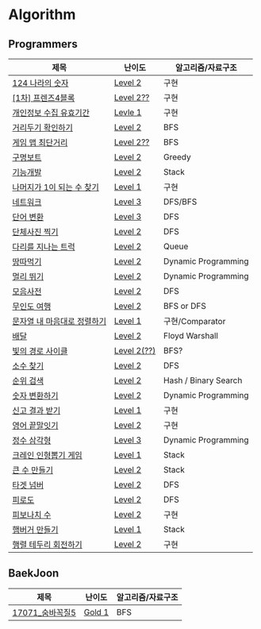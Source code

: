 # Algorithm

## Programmers
|제목|난이도|알고리즘/자료구조|
|------|---|---|
|[124 나라의 숫자](https://github.com/ToasT1ng/Algorithm/blob/main/programmers/124%20%EB%82%98%EB%9D%BC%EC%9D%98%20%EC%88%AB%EC%9E%90.java)|[Level 2](https://programmers.co.kr/learn/courses/30/lessons/12899)|구현|
|[[1차] 프렌즈4블록](https://github.com/ToasT1ng/Algorithm/blob/main/programmers/%5B1%EC%B0%A8%5D%20%ED%94%84%EB%A0%8C%EC%A6%884%EB%B8%94%EB%A1%9D.java)|[Level 2??](https://programmers.co.kr/learn/courses/30/lessons/17679)|구현|
|[개인정보 수집 유효기간](https://github.com/ToasT1ng/Algorithm/blob/main/programmers/%EA%B0%9C%EC%9D%B8%EC%A0%95%EB%B3%B4%20%EC%88%98%EC%A7%91%20%EC%9C%A0%ED%9A%A8%EA%B8%B0%EA%B0%84.java)|[Levle 1](https://school.programmers.co.kr/learn/courses/30/lessons/150370)|구현|
|[거리두기 확인하기](https://github.com/ToasT1ng/Algorithm/blob/main/programmers/%EA%B1%B0%EB%A6%AC%EB%91%90%EA%B8%B0%20%ED%99%95%EC%9D%B8%ED%95%98%EA%B8%B0(bfs).java)|[Level 2](https://programmers.co.kr/learn/courses/30/lessons/81302)|BFS|
|[게임 맵 최단거리](https://github.com/ToasT1ng/Algorithm/blob/main/programmers/%EA%B2%8C%EC%9E%84%20%EB%A7%B5%20%EC%B5%9C%EB%8B%A8%EA%B1%B0%EB%A6%AC(*).java)|[Level 2??](https://programmers.co.kr/learn/courses/30/lessons/1844)|BFS|
|[구명보트](https://github.com/ToasT1ng/Algorithm/blob/main/programmers/%EA%B5%AC%EB%AA%85%EB%B3%B4%ED%8A%B8.java)|[Level 2](https://school.programmers.co.kr/learn/courses/30/lessons/42885)|Greedy|
|[기능개발](https://github.com/ToasT1ng/Algorithm/blob/main/programmers/%EA%B8%B0%EB%8A%A5%EA%B0%9C%EB%B0%9C.java)|[Level 2](https://programmers.co.kr/learn/courses/30/lessons/42586)|Stack|
|[나머지가 1이 되는 수 찾기](https://github.com/ToasT1ng/Algorithm/blob/main/programmers/%EB%82%98%EB%A8%B8%EC%A7%80%EA%B0%80%201%EC%9D%B4%20%EB%90%98%EB%8A%94%20%EC%88%98%20%EC%B0%BE%EA%B8%B0.java)|[Level 1](https://programmers.co.kr/learn/courses/30/lessons/87389)|구현|
|[네트워크](https://github.com/ToasT1ng/Algorithm/blob/main/programmers/%EB%84%A4%ED%8A%B8%EC%9B%8C%ED%81%AC.java)|[Level 3](https://school.programmers.co.kr/learn/courses/30/lessons/43162#)|DFS/BFS|
|[단어 변환](https://github.com/ToasT1ng/Algorithm/blob/main/programmers/%EB%8B%A8%EC%96%B4%20%EB%B3%80%ED%99%98.java)|[Level 3](https://school.programmers.co.kr/learn/courses/30/lessons/43163)|DFS|
|[단체사진 찍기](https://github.com/ToasT1ng/Algorithm/blob/main/programmers/%EB%8B%A8%EC%B2%B4%EC%82%AC%EC%A7%84%20%EC%B0%8D%EA%B8%B0.java)|[Level 2](https://programmers.co.kr/learn/courses/30/lessons/1835)|DFS|
|[다리를 지나는 트럭](https://github.com/ToasT1ng/Algorithm/blob/main/programmers/%EB%8B%A4%EB%A6%AC%EB%A5%BC%20%EC%A7%80%EB%82%98%EB%8A%94%20%ED%8A%B8%EB%9F%AD.java)|[Level 2](https://programmers.co.kr/learn/courses/30/lessons/42583)|Queue|
|[땅따먹기](https://github.com/ToasT1ng/Algorithm/blob/main/programmers/%EB%95%85%EB%94%B0%EB%A8%B9%EA%B8%B0.java)|[Level 2](https://school.programmers.co.kr/learn/courses/30/lessons/12913#)|Dynamic Programming|
|[멀리 뛰기](https://github.com/ToasT1ng/Algorithm/blob/main/programmers/%EB%A9%80%EB%A6%AC%20%EB%9B%B0%EA%B8%B0.java)|[Level 2](https://school.programmers.co.kr/learn/courses/30/lessons/12914#)|Dynamic Programming|
|[모음사전](https://github.com/ToasT1ng/Algorithm/blob/main/programmers/%EB%AA%A8%EC%9D%8C%EC%82%AC%EC%A0%84.java)|[Level 2](https://school.programmers.co.kr/learn/courses/30/lessons/84512)|DFS|
|[무인도 여행](https://github.com/ToasT1ng/Algorithm/blob/main/programmers/%EB%AC%B4%EC%9D%B8%EB%8F%84%20%EC%97%AC%ED%96%89.java)|[Level 2](https://school.programmers.co.kr/learn/courses/30/lessons/154540)|BFS or DFS|
|[문자열 내 마음대로 정렬하기](https://github.com/ToasT1ng/Algorithm/blob/main/programmers/%EB%AC%B8%EC%9E%90%EC%97%B4%20%EB%82%B4%20%EB%A7%88%EC%9D%8C%EB%8C%80%EB%A1%9C%20%EC%A0%95%EB%A0%AC%ED%95%98%EA%B8%B0.java)|[Level 1](https://programmers.co.kr/learn/courses/30/lessons/12915)|구현/Comparator|
|[배달](https://github.com/ToasT1ng/Algorithm/blob/main/programmers/%EB%B0%B0%EB%8B%AC.java)|[Level 2](https://programmers.co.kr/learn/courses/30/lessons/12978)|Floyd Warshall|
|[빛의 경로 사이클](https://github.com/ToasT1ng/Algorithm/blob/main/programmers/%EB%B9%9B%EC%9D%98%20%EA%B2%BD%EB%A1%9C%20%EC%82%AC%EC%9D%B4%ED%81%B4(*).java)|[Level 2(??)](https://programmers.co.kr/learn/courses/30/lessons/86052)|BFS?|
|[소수 찾기](https://github.com/ToasT1ng/Algorithm/blob/main/programmers/%EC%86%8C%EC%88%98%20%EC%B0%BE%EA%B8%B0.java)|[Level 2](https://programmers.co.kr/learn/courses/30/lessons/42839)|DFS|
|[순위 검색](https://github.com/ToasT1ng/Algorithm/blob/main/programmers/%EC%88%9C%EC%9C%84%20%EA%B2%80%EC%83%89.java)|[Level 2](https://programmers.co.kr/learn/courses/30/lessons/72412)|Hash / Binary Search|
|[숫자 변환하기](https://github.com/ToasT1ng/Algorithm/blob/main/programmers/%EC%88%AB%EC%9E%90%20%EB%B3%80%ED%99%98%ED%95%98%EA%B8%B0.java)|[Level 2](https://school.programmers.co.kr/learn/courses/30/lessons/154538)|Dynamic Programming|
|[신고 결과 받기](https://github.com/ToasT1ng/Algorithm/blob/main/programmers/%EC%8B%A0%EA%B3%A0%20%EA%B2%B0%EA%B3%BC%20%EB%B0%9B%EA%B8%B0.java)|[Level 1](https://school.programmers.co.kr/learn/courses/30/lessons/92334)|구현|
|[영어 끝말잇기](https://github.com/ToasT1ng/Algorithm/blob/main/programmers/%EC%98%81%EC%96%B4%20%EB%81%9D%EB%A7%90%EC%9E%87%EA%B8%B0.java)|[Level 2](https://programmers.co.kr/learn/courses/30/lessons/12981)|구현|
|[정수 삼각형](https://github.com/ToasT1ng/Algorithm/blob/main/programmers/%EC%A0%95%EC%88%98%20%EC%82%BC%EA%B0%81%ED%98%95.java)|[Level 3](https://school.programmers.co.kr/learn/courses/30/lessons/43105)|Dynamic Programming|
|[크레인 인형뽑기 게임](https://github.com/ToasT1ng/Algorithm/blob/main/programmers/%ED%81%AC%EB%A0%88%EC%9D%B8%20%EC%9D%B8%ED%98%95%EB%BD%91%EA%B8%B0%20%EA%B2%8C%EC%9E%84.java)|[Level 1](https://programmers.co.kr/learn/courses/30/lessons/64061)|Stack|
|[큰 수 만들기](https://github.com/ToasT1ng/Algorithm/blob/main/programmers/%ED%81%B0%20%EC%88%98%20%EB%A7%8C%EB%93%A4%EA%B8%B0(*).java)|[Level 2](https://programmers.co.kr/learn/courses/30/lessons/42883)|Stack|
|[타겟 넘버](https://github.com/ToasT1ng/Algorithm/blob/main/programmers/%ED%83%80%EA%B2%9F%20%EB%84%98%EB%B2%84.java)|[Level 2](https://programmers.co.kr/learn/courses/30/lessons/43165)|DFS|
|[피로도](https://github.com/ToasT1ng/Algorithm/blob/main/programmers/%ED%94%BC%EB%A1%9C%EB%8F%84.java)|[Level 2](https://programmers.co.kr/learn/courses/30/lessons/87946)|DFS|
|[피보나치 수](https://github.com/ToasT1ng/Algorithm/blob/main/programmers/%ED%94%BC%EB%B3%B4%EB%82%98%EC%B9%98%20%EC%88%98.java)|[Level 2](https://programmers.co.kr/learn/courses/30/lessons/12945)|구현|
|[햄버거 만들기](https://github.com/ToasT1ng/Algorithm/blob/main/programmers/%ED%96%84%EB%B2%84%EA%B1%B0%20%EB%A7%8C%EB%93%A4%EA%B8%B0.java)|[Level 1](https://school.programmers.co.kr/learn/courses/30/lessons/133502)|Stack|
|[행렬 테두리 회전하기](https://github.com/ToasT1ng/Algorithm/blob/main/programmers/%ED%96%89%EB%A0%AC%20%ED%85%8C%EB%91%90%EB%A6%AC%20%ED%9A%8C%EC%A0%84%ED%95%98%EA%B8%B0.java)|[Level 2](https://programmers.co.kr/learn/courses/30/lessons/77485)|구현|



## BaekJoon
|제목|난이도|알고리즘/자료구조|
|------|---|---|
|[17071_숨바꼭질5](https://github.com/ToasT1ng/Algorithm/blob/main/baekjoon/17071_%EC%88%A8%EB%B0%94%EA%BC%AD%EC%A7%885.java)|[Gold 1](https://www.acmicpc.net/problem/17071)|BFS|
